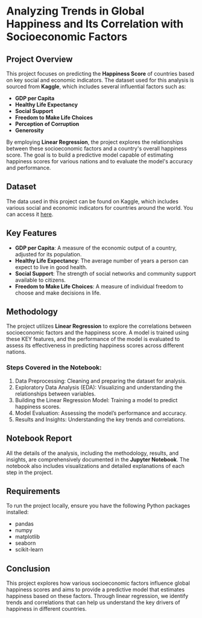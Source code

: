 # Analyzing Trends in Global Happiness and Its Correlation with Socioeconomic Factors

## Project Overview

This project focuses on predicting the **Happiness Score** of countries based on key social and economic indicators. The dataset used for this analysis is sourced from **Kaggle**, which includes several influential factors such as:

- **GDP per Capita**
- **Healthy Life Expectancy**
- **Social Support**
- **Freedom to Make Life Choices**
- **Perception of Corruption**
- **Generosity**

By employing **Linear Regression**, the project explores the relationships between these socioeconomic factors and a country's overall happiness score. The goal is to build a predictive model capable of estimating happiness scores for various nations and to evaluate the model's accuracy and performance.

## Dataset

The data used in this project can be found on Kaggle, which includes various social and economic indicators for countries around the world. You can access it [here](https://www.kaggle.com/code/mrisdal/happiness-and-open-data/input).

## Key Features

- **GDP per Capita**: A measure of the economic output of a country, adjusted for its population.
- **Healthy Life Expectancy**: The average number of years a person can expect to live in good health.
- **Social Support**: The strength of social networks and community support available to citizens.
- **Freedom to Make Life Choices**: A measure of individual freedom to choose and make decisions in life.

## Methodology

The project utilizes **Linear Regression** to explore the correlations between socioeconomic factors and the happiness score. A model is trained using these KEY features, and the performance of the model is evaluated to assess its effectiveness in predicting happiness scores across different nations.

### Steps Covered in the Notebook:

1. Data Preprocessing: Cleaning and preparing the dataset for analysis.
2. Exploratory Data Analysis (EDA): Visualizing and understanding the relationships between variables.
3. Building the Linear Regression Model: Training a model to predict happiness scores.
4. Model Evaluation: Assessing the model’s performance and accuracy.
5. Results and Insights: Understanding the key trends and correlations.

## Notebook Report

All the details of the analysis, including the methodology, results, and insights, are comprehensively documented in the **Jupyter Notebook**. The notebook also includes visualizations and detailed explanations of each step in the project.

## Requirements

To run the project locally, ensure you have the following Python packages installed:

- pandas
- numpy
- matplotlib
- seaborn
- scikit-learn

## Conclusion

This project explores how various socioeconomic factors influence global happiness scores and aims to provide a predictive model that estimates happiness based on these factors. Through linear regression, we identify trends and correlations that can help us understand the key drivers of happiness in different countries.
